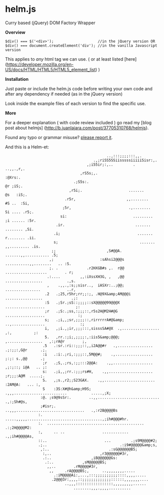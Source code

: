 helm.js
=======

Curry based (jQuery) DOM Factory Wrapper

**Overview**

`$div() === $('<div>');                    //in the jQuery version OR`
`$div() === document.createElement('div'); //in the vanilla Javascript version`

This applies to *any* html tag we can use. ( or at least listed [here] (https://developer.mozilla.org/en-US/docs/HTML/HTML5/HTML5_element_list) )

**Installation**

Just paste or include the helm.js code before writing your own code and after any dependency if needed (as in the jQuery version)

Look inside the example files of each version to find the specific use.

**More**

For a deeper explanation ( with code review included ) go read my [blog post about helmjs] (http://b.juanlajara.com/post/37705310768/helmjs).

Found any typo or grammar misuse? [please report it](https://github.com/wixo/helm.js/issues/1).

And this is a Helm-et:
                                                                                                            
                                                                                                            
                                                                                                            
                                                  ..,:::;;;;:::,,.                                          
                                            .,;riSS5SSiisssssiiiiiSisr:,.                                   
                                         ,;i55ir;:,..         .    ..,,.,r,.                                
                                      ,rS5s;,.                          :@Xrs:.                             
                                   .;S5s:.                               @r ;iS;.                           
                                 ,r5i;.                     .......      @s   :iS;.                         
                               .r5r,                       ,,........    #S ..  :Si,                        
                              ;5r,                          .,........   Si .... .r5;.                      
                             si:                              .........  ;i ...... :5r.                     
                           .ir.                                .......     ........ ,Si.                    
                          .i;                                   .......    r........ .ii.                   
                          s;                                     .......  ,,......... .is.                  
                         ;;                       ,S#@@A.         .......,,........... .5;                  
                        ,;                     :sAhsi2@@@s   ...........,,........   .. :S.                 
                        ;. .             .r2HXGB#s ,.  r@@  ...................        . r;                 
                       .:....         ,,:iXssXH3G, ,   ,@@  .................           .,s.                
                       ,    .,,.,:s;;sisr..,  iASXr:..;@@;  ................            ..r,                
                      .2   .;25,r5hr;rr;;:;, .H@9X&amp;AM@@@i  .................             .;:                
                      :S   .;Sr.;sS::;;;;::sX@@@@@99@@@X  ..................              ;:                
                      ;r   .;S:.;ss,:;;;::,r5s2H@M2H#@G  ..................               :;                
                      s;   .;i,,;sr,;;;;::,rirrrrrA#@&amp;  ..,...............                :;                
                      i,   ,;i.,;ir,;;;:::,sisssSA#@X  .,.................   ,:,          ;:                
                      5.   ,rr.:;i;,;;;;:,:iis5&amp;@@@;   ,................   ,:;rA@r        ;,                
                     .5   .:sr.:ri::;;;::,,i2A@@#r   .,................  .;:;;:,G@r      .;.                
                     :i   .:i:.;ri,:;;;::,5M@@#;    .,.................  ;:;: s.,@@      .;                 
                     ;r   .;S,.;rs,:;;:::2@@A:    .,,.................. ,;:;::; i@A   .. ;:                 
                     s:   .;i,,;rr.:;;;rs#H,    .,,....................  ;r;;;:A@M  .....;.                 
                     S.   ,;s.,r2;;S23GAX.    .,,.......................  :2AM@A:   ... :,                  
                     S    :3S:X#@h&amp;H9S;     .,,,........................           .....,;X;                
                    :@. ;s9@9sSr:.        ..,,............................        .,:;Sh#@s,                
                    ;#isr;.            ..,,,...............................   .,:r2B@@@@Bs                  
                   :.          .....,,,,,..................................,;ih#@@@#hr.                     
                   :.  ............................................   .:;2H@@@@M2:                          
                   :,     .. ..                 ............     .,;ih#@@@@As,                              
                   ::..                          ...         .;s9M@@@@#2;                                   
                   .;..                                 .:i9#@@@@@&amp;s,                                       
                    ,:..                           .:sG@@@@@@B5;                                            
                     :,..                      ,r3@@@@@@#3r,                                                
                     .:..                  ,iB@@@@@@Gs:                                                     
                      .:..             ,sM@@@@@BS;                                                          
                       ,,..        .rM@@@@#3r,                                                              
                        ,,     .rA@@@@BS;,      ..,,,,,,,,.....                                             
                          .:iM@@@@Ai:,...,:::;;;;;;;;;;::::,,,,.....                                        
                         .2@@@3r:,,,,::;;;;;;;;;;;;;::::::,,,,,,,....                                       
                               ..,,,:::::::::::::::::,,,,,,,,,......                                        
                                   ........,,,.,,,,..........       


                                                                                                            
                                                                                                            
                                                                                                            
                                                                                                            
                                                                                                            
